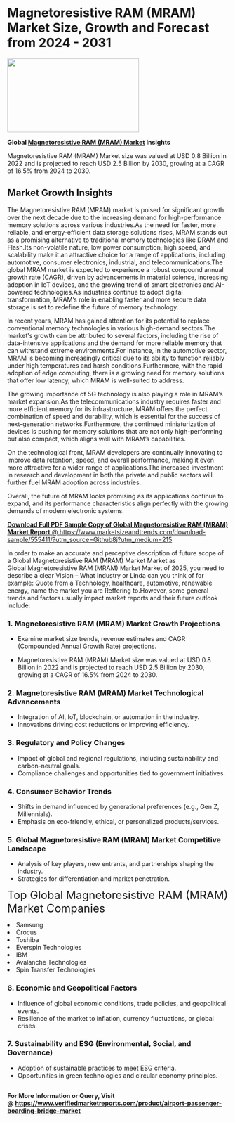 <H1>Magnetoresistive RAM (MRAM) Market Size, Growth and Forecast from 2024 - 2031</H1><img class="aligncenter size-medium wp-image-584254" src="https://thirdeyenews.in/wp-content/uploads/2024/09/Global-Market-Research-300x168.jpeg" alt="" width="300" height="168" /><p><strong>Global&nbsp;<a href="https://www.marketsizeandtrends.com/download-sample/555411/?utm_source=Github8j?utm_medium=215">Magnetoresistive RAM (MRAM) Market</a> Insights</strong></p><p>Magnetoresistive RAM (MRAM) Market size was valued at USD 0.8 Billion in 2022 and is projected to reach USD 2.5 Billion by 2030, growing at a CAGR of 16.5% from 2024 to 2030.</p><p><h2>Market Growth Insights</h2> <p>The Magnetoresistive RAM (MRAM) market is poised for significant growth over the next decade due to the increasing demand for high-performance memory solutions across various industries.As the need for faster, more reliable, and energy-efficient data storage solutions rises, MRAM stands out as a promising alternative to traditional memory technologies like DRAM and Flash.Its non-volatile nature, low power consumption, high speed, and scalability make it an attractive choice for a range of applications, including automotive, consumer electronics, industrial, and telecommunications.The global MRAM market is expected to experience a robust compound annual growth rate (CAGR), driven by advancements in material science, increasing adoption in IoT devices, and the growing trend of smart electronics and AI-powered technologies.As industries continue to adopt digital transformation, MRAM’s role in enabling faster and more secure data storage is set to redefine the future of memory technology.</p> <p><a href="#"></a></p> <p>In recent years, MRAM has gained attention for its potential to replace conventional memory technologies in various high-demand sectors.The market's growth can be attributed to several factors, including the rise of data-intensive applications and the demand for more reliable memory that can withstand extreme environments.For instance, in the automotive sector, MRAM is becoming increasingly critical due to its ability to function reliably under high temperatures and harsh conditions.Furthermore, with the rapid adoption of edge computing, there is a growing need for memory solutions that offer low latency, which MRAM is well-suited to address.</p> <p>The growing importance of 5G technology is also playing a role in MRAM’s market expansion.As the telecommunications industry requires faster and more efficient memory for its infrastructure, MRAM offers the perfect combination of speed and durability, which is essential for the success of next-generation networks.Furthermore, the continued miniaturization of devices is pushing for memory solutions that are not only high-performing but also compact, which aligns well with MRAM’s capabilities.</p> <p>On the technological front, MRAM developers are continually innovating to improve data retention, speed, and overall performance, making it even more attractive for a wider range of applications.The increased investment in research and development in both the private and public sectors will further fuel MRAM adoption across industries.</p> <p>Overall, the future of MRAM looks promising as its applications continue to expand, and its performance characteristics align perfectly with the growing demands of modern electronic systems.</p> <p><a href="#"></p><p><span class=""><strong>Download Full PDF Sample Copy of Global Magnetoresistive RAM (MRAM) Market Report</strong> @ <a href="https://www.marketsizeandtrends.com/download-sample/555411/?utm_source=Github8j?utm_medium=215" target="_blank">https://www.marketsizeandtrends.com/download-sample/555411/?utm_source=Github8j?utm_medium=215</a></span></p><p>In order to make an accurate and perceptive description of future scope of a Global&nbsp;Magnetoresistive RAM (MRAM) Market Market as Global&nbsp;Magnetoresistive RAM (MRAM) Market Market of 2025, you need to describe a clear Vision &ndash; What Industry or Linda can you think of for example: Quote from a Technology, healthcare, automotive, renewable energy, name the market you are Reffering to.However, some general trends and factors usually impact market reports and their future outlook include:</p><h3>1.&nbsp;<strong>Magnetoresistive RAM (MRAM) Market Growth Projections</strong></h3><ul><li>Examine market size trends, revenue estimates and CAGR (Compounded Annual Growth Rate) projections.</li><li><p>Magnetoresistive RAM (MRAM) Market size was valued at USD 0.8 Billion in 2022 and is projected to reach USD 2.5 Billion by 2030, growing at a CAGR of 16.5% from 2024 to 2030.</p></li></ul><h3>2.&nbsp;<strong>Magnetoresistive RAM (MRAM) Market Technological Advancements</strong></h3><ul><li>Integration of AI, IoT, blockchain, or automation in the industry.</li><li>Innovations driving cost reductions or improving efficiency.</li></ul><h3>3.&nbsp;<strong>Regulatory and Policy Changes</strong></h3><ul><li>Impact of global and regional regulations, including sustainability and carbon-neutral goals.</li><li>Compliance challenges and opportunities tied to government initiatives.</li></ul><h3>4.&nbsp;<strong>Consumer Behavior Trends</strong></h3><ul><li>Shifts in demand influenced by generational preferences (e.g., Gen Z, Millennials).</li><li>Emphasis on eco-friendly, ethical, or personalized products/services.</li></ul><h3>5.&nbsp;<strong>Global Magnetoresistive RAM (MRAM) Market Competitive Landscape</strong></h3><ul><li>Analysis of key players, new entrants, and partnerships shaping the industry.</li><li>Strategies for differentiation and market penetration.</li></ul><p data-pm-slice="1 1 []"><span style="color: inherit; font-family: inherit; font-size: 25px;">Top Global Magnetoresistive RAM (MRAM) Market Companies</span></p><div class="" data-test-id=""><p><li>Samsung</li><li> Crocus</li><li> Toshiba</li><li> Everspin Technologies</li><li> IBM</li><li> Avalanche Technologies</li><li> Spin Transfer Technologies</li></p></div><h3>6.&nbsp;<strong>Economic and Geopolitical Factors</strong></h3><ul><li>Influence of global economic conditions, trade policies, and geopolitical events.</li><li>Resilience of the market to inflation, currency fluctuations, or global crises.</li></ul><h3>7.&nbsp;<strong>Sustainability and ESG (Environmental, Social, and Governance)</strong></h3><ul><li>Adoption of sustainable practices to meet ESG criteria.</li><li>Opportunities in green technologies and circular economy principles.</li></ul><h2><strong style="font-size: 14px;">For More Information or Query, Visit @&nbsp;</strong><a style="background-color: #ffffff; font-size: 14px;" href="https://www.marketsizeandtrends.com/report/magnetoresistive-ram-mram-market/" target="_blank">https://www.verifiedmarketreports.com/product/airport-passenger-boarding-bridge-market</a></h2>
